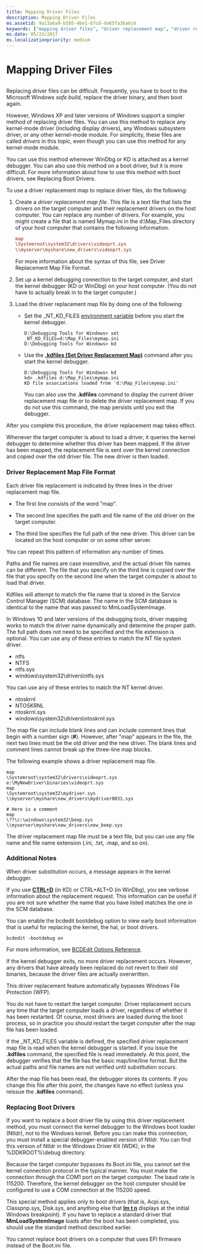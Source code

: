 ```yaml
---
title: Mapping Driver Files
description: Mapping Driver Files
ms.assetid: 9a13a6a9-b585-4be1-b7c8-da65fa3ba6c6
keywords: ["mapping driver files", "driver replacement map", "driver replacement map, overview", "driver replacement map, file format", "driver replacement map, replacing boot drivers", "boot driver replacement"]
ms.date: 05/23/2017
ms.localizationpriority: medium
---
```


# Mapping Driver Files


## <span id="ddk_mapping_driver_files_dbg"></span><span id="DDK_MAPPING_DRIVER_FILES_DBG"></span>


Replacing driver files can be difficult. Frequently, you have to boot to the Microsoft Windows *safe build*, replace the driver binary, and then boot again.

However, Windows XP and later versions of Windows support a simpler method of replacing driver files. You can use this method to replace any kernel-mode driver (including display drivers), any Windows subsystem driver, or any other kernel-mode module. For simplicity, these files are called *drivers* in this topic, even though you can use this method for any kernel-mode module.

You can use this method whenever WinDbg or KD is attached as a kernel debugger. You can also use this method on a boot driver, but it is more difficult. For more information about how to use this method with boot drivers, see Replacing Boot Drivers.

To use a driver replacement map to replace driver files, do the following:

1.  Create a *driver replacement map file*. This file is a text file that lists the drivers on the target computer and their replacement drivers on the host computer. You can replace any number of drivers. For example, you might create a file that is named Mymap.ini in the d:\\Map\_Files directory of your host computer that contains the following information.

    ```ini
    map
    \Systemroot\system32\drivers\videoprt.sys
    \\myserver\myshare\new_drivers\videoprt.sys
    ```

    For more information about the syntax of this file, see Driver Replacement Map File Format.

2.  Set up a kernel debugging connection to the target computer, and start the kernel debugger (KD or WinDbg) on your host computer. (You do not have to actually break in to the target computer.)

3.  Load the driver replacement map file by doing one of the following:
    -   Set the \_NT\_KD\_FILES [environment variable](environment-variables.md) before you start the kernel debugger.

        ```console
        D:\Debugging Tools for Windows> set _NT_KD_FILES=d:\Map_Files\mymap.ini
        D:\Debugging Tools for Windows> kd
        ```

    -   Use the [**.kdfiles (Set Driver Replacement Map)**](-kdfiles--set-driver-replacement-map-.md) command after you start the kernel debugger.

        ```console
        D:\Debugging Tools for Windows> kd
        kd> .kdfiles d:\Map_Files\mymap.ini
        KD file associations loaded from 'd:\Map_Files\mymap.ini'
        ```

        You can also use the **.kdfiles** command to display the current driver replacement map file or to delete the driver replacement map. If you do not use this command, the map persists until you exit the debugger.

After you complete this procedure, the driver replacement map takes effect.

Whenever the target computer is about to load a driver, it queries the kernel debugger to determine whether this driver has been mapped. If the driver has been mapped, the replacement file is sent over the kernel connection and copied over the old driver file. The new driver is then loaded.

### <span id="driver_replacement_map_file_format"></span><span id="DRIVER_REPLACEMENT_MAP_FILE_FORMAT"></span>Driver Replacement Map File Format

Each driver file replacement is indicated by three lines in the driver replacement map file.

-   The first line consists of the word "map".

-   The second line specifies the path and file name of the old driver on the target computer.

-   The third line specifies the full path of the new driver. This driver can be located on the host computer or on some other server.

You can repeat this pattern of information any number of times.

Paths and file names are case insensitive, and the actual driver file names can be different. The file that you specify on the third line is copied over the file that you specify on the second line when the target computer is about to load that driver.

Kdfiles will attempt to match the file name that is stored in the Service Control Manager (SCM) database. The name in the SCM database is identical to the name that was passed to MmLoadSystemImage.

In Windows 10 and later versions of the debugging tools, driver mapping works to match the driver name dynamically and determine the proper path. The full path does not need to be specified and the file extension is optional. You can use any of these entries to match the NT file system driver.

-   ntfs
-   NTFS
-   ntfs.sys
-   windows\\system32\\drivers\\ntfs.sys

You can use any of these entries to match the NT kernel driver.

-   ntoskrnl
-   NTOSKRNL
-   ntoskrnl.sys
-   windows\\system32\\drivers\\ntoskrnl.sys

The map file can include blank lines and can include comment lines that begin with a number sign (**\#**). However, after "map" appears in the file, the next two lines must be the old driver and the new driver. The blank lines and comment lines cannot break up the three-line map blocks.

The following example shows a driver replacement map file.

```text
map
\Systemroot\system32\drivers\videoprt.sys
e:\MyNewDriver\binaries\videoprt.sys
map
\Systemroot\system32\mydriver.sys
\\myserver\myshare\new_drivers\mydriver0031.sys

# Here is a comment
map
\??\c:\windows\system32\beep.sys
\\myserver\myshare\new_drivers\new_beep.sys
```

The driver replacement map file must be a text file, but you can use any file name and file name extension (.ini, .txt, .map, and so on).

### <span id="additional_notes"></span><span id="ADDITIONAL_NOTES"></span>Additional Notes

When driver substitution occurs, a message appears in the kernel debugger.

If you use [**CTRL+D**](ctrl-d--toggle-debug-info-.md) (in KD) or CTRL+ALT+D (in WinDbg), you see verbose information about the replacement request. This information can be useful if you are not sure whether the name that you have listed matches the one in the SCM database.

You can enable the bcdedit bootdebug option to view early boot information that is useful for replacing the kernel, the hal, or boot drivers.

```console
bcdedit -bootdebug on
```

For more information, see [BCDEdit Options Reference](https://docs.microsoft.com/windows-hardware/drivers/ddi/content/index).

If the kernel debugger exits, no more driver replacement occurs. However, any drivers that have already been replaced do not revert to their old binaries, because the driver files are actually overwritten.

This driver replacement feature automatically bypasses Windows File Protection (WFP).

You do not have to restart the target computer. Driver replacement occurs any time that the target computer loads a driver, regardless of whether it has been restarted. Of course, most drivers are loaded during the boot process, so in practice you should restart the target computer after the map file has been loaded.

If the \_NT\_KD\_FILES variable is defined, the specified driver replacement map file is read when the kernel debugger is started. If you issue the **.kdfiles** command, the specified file is read immediately. At this point, the debugger verifies that the file has the basic map/line/line format. But the actual paths and file names are not verified until substitution occurs.

After the map file has been read, the debugger stores its contents. If you change this file after this point, the changes have no effect (unless you reissue the **.kdfiles** command).

### <span id="replacing_boot_drivers"></span><span id="REPLACING_BOOT_DRIVERS"></span>Replacing Boot Drivers

If you want to replace a boot driver file by using this driver replacement method, you must connect the kernel debugger to the Windows boot loader (Ntldr), not to the Windows kernel. Before you can make this connection, you must install a special debugger-enabled version of Ntldr. You can find this version of Ntldr in the Windows Driver Kit (WDK), in the %DDKROOT%\\debug directory.

Because the target computer bypasses its Boot.ini file, you cannot set the kernel connection protocol in the typical manner. You must make the connection through the COM1 port on the target computer. The baud rate is 115200. Therefore, the kernel debugger on the host computer should be configured to use a COM connection at the 115200 speed.

This special method applies only to boot drivers (that is, Acpi.sys, Classpnp.sys, Disk.sys, and anything else that [**lm t n**](lm--list-loaded-modules-.md) displays at the initial Windows breakpoint). If you have to replace a standard driver that **MmLoadSystemImage** loads after the boot has been completed, you should use the standard method described earlier.

You cannot replace boot drivers on a computer that uses EFI firmware instead of the Boot.ini file.

 

 





